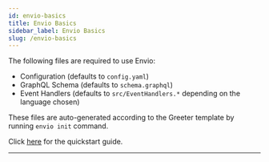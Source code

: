 ```yaml
---
id: envio-basics
title: Envio Basics
sidebar_label: Envio Basics
slug: /envio-basics
---
```


The following files are required to use Envio:

- Configuration (defaults to `config.yaml`)
- GraphQL Schema (defaults to `schema.graphql`)
- Event Handlers (defaults to `src/EventHandlers.*` depending on the language chosen) 

These files are auto-generated according to the Greeter template by running `envio init` command.

Click [<ins>here</ins>](./quickstart.md) for the quickstart guide.

---